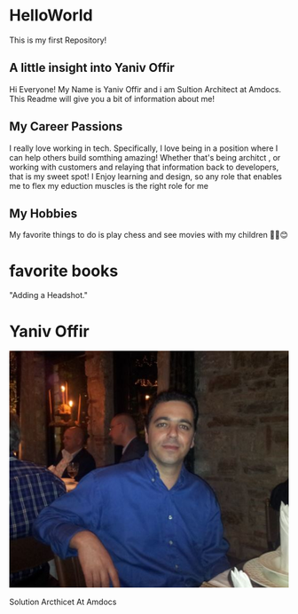 # HelloWorld
This is my first Repository!
## A little insight into Yaniv Offir
Hi Everyone! My Name is Yaniv Offir and i am Sultion Architect at Amdocs. This Readme will give you a bit of information about me!

## My Career Passions
I really love working in tech. Specifically, I love being in a position where I can help others build somthing amazing!
Whether that's being architct , or working with customers and relaying that information back to developers, that is my sweet spot!
I Enjoy learning and design, so any role that enables me to flex my eduction muscles is the right role for me

## My Hobbies
My favorite things to do is play chess and see movies with my children
🐱‍🏍😊

# favorite books

"Adding a Headshot."

# Yaniv Offir
 
![headshot](MyPic.JPG)

Solution Arcthicet At Amdocs
